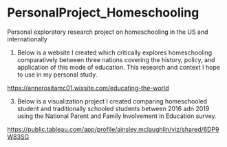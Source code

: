 # PersonalProject_Homeschooling
Personal exploratory research project on homeschooling in the US and internationally

1. Below is a website I created which critically explores homeschooling comparatively between three nations covering the history, policy, and application of this mode of education. This research and context I hope to use in my personal study.

  https://annerositamc01.wixsite.com/educating-the-world

3. Below is a visualization project I created comparing homeschooled student and traditionally schooled students between 2016 adn 2019 using the National Parent and Family Involvement in Education survey.

  https://public.tableau.com/app/profile/ainsley.mclaughlin/viz/shared/6DP9W83SG
